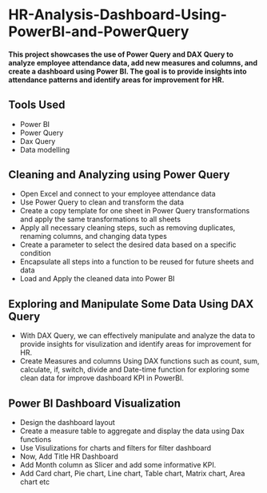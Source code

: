 # HR-Analysis-Dashboard-Using-PowerBI-and-PowerQuery

#### This project showcases the use of Power Query and DAX Query to analyze employee attendance data, add new measures and columns, and create a dashboard using Power BI. The goal is to provide insights into attendance patterns and identify areas for improvement for HR.

<!--
# Table Of Contents
  
  1. #### **[Tools Used]**
  2. #### **[Clean and Analyze Data using PowerQuery]**
  3. #### **[Exploring Data Using DAX Query]**
  4. #### **[Create Dashboard Using Visulizations and filters]**
  5. #### **[Dashboard]**
--->


## **Tools Used**

* Power BI
* Power Query
* Dax Query
* Data modelling


## **Cleaning and Analyzing using Power Query**

* Open Excel and connect to your employee attendance data
* Use Power Query to clean and transform the data
* Create a copy template for one sheet in Power Query transformations and apply the same transformations to all sheets
* Apply all necessary cleaning steps, such as removing duplicates, renaming columns, and changing data types
* Create a parameter to select the desired data based on a specific condition
* Encapsulate all steps into a function to be reused for future sheets and data
* Load and Apply the cleaned data into Power BI


## **Exploring and Manipulate Some Data Using DAX Query**


* With DAX Query, we can effectively manipulate and analyze the data to provide insights for visulization and identify areas for improvement for HR.
* Create Measures and columns Using DAX functions such as count, sum, calculate, if, switch, divide and Date-time function for exploring some clean data for improve dashboard KPI in PowerBI.

## **Power BI Dashboard Visualization**

*  Design the dashboard layout
*  Create a measure table to aggregate and display the data using Dax functions
*  Use Visulizations for charts and filters for filter dashboard
*  Now, Add Title HR Dashboard
*  Add Month column as Slicer and add some informative KPI.
*  Add Card chart, Pie chart, Line chart, Table chart, Matrix chart, Area chart etc















<!--

 - [worksheet Before - After cleaning and Analyze](https://github.com/SarangGami/HR-Analysis-Dashboard-Using-PowerBI-and-PowerQuery/edit/main/README.md#attendance-data-worksheet-before-cleaning-and-analizing)

## Attendance Data Worksheet Before Cleaning and Analizing

<img src="https://user-images.githubusercontent.com/121340232/215525517-5a1d1d20-4519-42ff-b545-ff0241b4f864.png" height="400" width="700">    <img src="https://user-images.githubusercontent.com/121340232/215428079-953031c3-9657-450a-96d5-a72515b4747c.png" height="400" width="250">


## Attendance Data WorkSheet After Cleaning and Analizing

<img src="https://user-images.githubusercontent.com/121340232/215428687-c4efb813-b621-4b3f-a9b9-6ff95f337ddd.png" height="420" width="500"> 

--->
